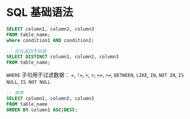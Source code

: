 # SQL 基础语法

```sql
SELECT column1, column2, column3
FROM table_name;
where condition1 AND condition2;
```

```sql
-- 仅仅返回不同值
SELECT DISTINCT column1, column2, column3
FROM table_name;
```

`WHERE` 子句用于过滤数据：
`=`, `!=`, `<`, `>`, `<=`, `>=`, `BETWEEN`, `LIKE`, `IN`, `NOT IN`, `IS NULL`, `IS NOT NULL`

```sql
-- 排序
SELECT column1, column2, column3
FROM table_name
ORDER BY column1 ASC|DESC;
```
